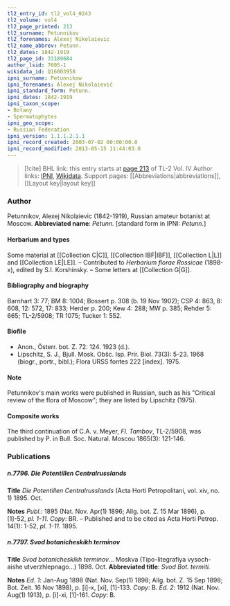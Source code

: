 ```yaml
---
tl2_entry_id: tl2_vol4_0243
tl2_volume: vol4
tl2_page_printed: 213
tl2_surname: Petunnikov
tl2_forenames: Alexej Nikolaievic
tl2_name_abbrev: Petunn.
tl2_dates: 1842-1919
tl2_page_id: 33189684
author_lsid: 7605-1
wikidata_id: Q16003958
ipni_surname: Petunnikow
ipni_forenames: Alexej Nikolaievič
ipni_standard_form: Petunn.
ipni_dates: 1842-1919
ipni_taxon_scope: 
- Botany
- Spermatophytes
ipni_geo_scope: 
- Russian Federation
ipni_version: 1.1.1.2.1.1
ipni_record_created: 2003-07-02 00:00:00.0
ipni_record_modified: 2013-05-15 11:44:03.0
---
```


> [!cite] BHL link: this entry starts at [page 213](https://www.biodiversitylibrary.org/page/33189684) of TL-2 Vol. IV
> Author links: [IPNI](https://www.ipni.org/a/7605-1), [Wikidata](https://www.wikidata.org/wiki/Q16003958). Support pages: [[Abbreviations|abbreviations]], [[Layout key|layout key]]

### Author

Petunnikov, Alexej Nikolaievic (1842-1919), Russian amateur botanist at Moscow. 
**Abbreviated name**: *Petunn.* \[standard form in IPNI: *Petunn.*\]

#### Herbarium and types

Some material at [[Collection C|C]], [[Collection IBF|IBF]], [[Collection L|L]] and [[Collection LE|LE]]. – Contributed to *Herbarium florae Rossicae* (1898-x), edited by S.I. Korshinsky. – Some letters at [[Collection G|G]].

#### Bibliography and biography

Barnhart 3: 77; BM 8: 1004; Bossert p. 308 (b. 19 Nov 1902); CSP 4: 863, 8: 608, 12: 572, 17: 833; Herder p. 200; Kew 4: 288; MW p. 385; Rehder 5: 665; TL-2/5908; TR 1075; Tucker 1: 552.

#### Biofile

- Anon., Österr. bot. Z. 72: 124. 1923 (d.).
- Lipschitz, S. J., Bjull. Mosk. Obšc. Isp. Prir. Biol. 73(3): 5-23. 1968 (biogr., portr., bibl.); Flora URSS fontes 222 \[index\]. 1975.

#### Note

Petunnikov's main works were published in Russian, such as his "Critical review of the flora of Moscow"; they are listed by Lipschitz (1975).

#### Composite works

The third continuation of C.A. v. Meyer, *Fl. Tambov*, TL-2/5908, was published by P. in Bull. Soc. Natural. Moscou 1865(3): 121-146.

### Publications

##### n.7796. Die Potentillen Centralrusslands

**Title**
*Die Potentillen Centralrusslands* (Acta Horti Petropolitani, vol. xiv, no. 1) 1895. Oct.

**Notes**
*Publ*.: 1895 (Nat. Nov. Apr(1) 1896; Allg. bot. Z. 15 Mar 1896), p. \[1\]-52, *pl. 1-11. Copy*: BR. – Published and to be cited as Acta Horti Petrop. 14(1): 1-52, *pl. 1-11.* 1895.

##### n.7797. Svod botanicheskikh terminov

**Title**
*Svod botanicheskikh terminov*... Moskva (Tipo-litegrafiya vysoch-aishe utverzhlepnago...) 1898. Oct.
**Abbreviated title**: *Svod Bot. termiti.*

**Notes**
*Ed. 1*: Jan-Aug 1898 (Nat. Nov. Sep(1) 1898; Allg. bot. Z. 15 Sep 1898; Bot. Zeit. 16 Nov 1898), p. \[i\]-x, \[xi\], \[1\]-133. *Copy*: B.
*Ed. 2*: 1912 (Nat. Nov. Aug(1) 1913), p. \[i\]-xi, \[1\]-161. *Copy*: B.

